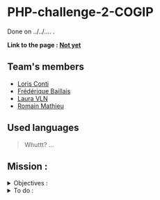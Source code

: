 # PHP-challenge-2-COGIP

Done on ../../.... .


**Link to the page : [Not yet]()**

## Team's members

* [Loris Conti](https://github.com/ShinYami)
* [Frédérique Baillais](https://github.com/FrederiqueBaillais)
* [Laura VLN](https://github.com/Laura-VLN)
* [Romain Mathieu](https://github.com/RomainM27)


## Used languages

> Whuttt?
> ...

## Mission :

<details close>
  <summary> Objectives :</summary>
  
We will evaluate your project based on:

- Use of different URL parameters and filename
- Use of **sanitization** to avoid **SQL injections**
- Validation of data
- Construction of a functional relational database
- Use of correct **joins** in **SQL**
- Use of **aliases** in your **SQL request**
- Implementation of a **CRUD** to read, add, modify and delete data

At the end of this challenge you should be able to:

- Crypt password in a database
- Use an **MVC** structure
- Use a **router**
- Setup a session
- Allow access to certain page in regards to **permissions**

</details>

<details close>
  <summary> To do :</summary>

The **COGIP** is a company which we don't know an all lot about apart that they
produce [Jean-Michel toys](http://dai.ly/x3a51) and that they are serious workers [check](https://www.dailymotion.com/video/x68i87). They also have incredible [employees](https://www.dailymotion.com/video/xabck6) within their rank.

**Jean-Christian Ranu** works in accounting at the **COGIP**. He has been using an
old, ugly and incomplete software for years, making him go between it and excels
sheet. **Jean-Christian** like paella, crosswords and his coworker **Muriel Perrache**.

We propose that you code a **web application** which will respond to the needs and
desire of **Jean-Christian**.

NOTE: Don't forget to add an **SQL file** containing the structure in the
repository, as well as, an entry within the README detailing what each person
did.

### Tips

- **Think about your strategy!** What are you going to start with? The database?
The SQL request? The connexion to the database? The design? You should all agree
on the procedure.
- **You should all do some CRUD**, you're 3 and there is 3 types of documents to
process (invoice, companies, people), just saying.
- **You should all read the briefing**, there are certainly informations you won't
have picked on your own and if it's still unclear, ask the client (coaches).
Understanding the vision of the client is also a big part of development.
- **Communication is important!** Between the members of the group, with the
client and even with other member of your startup.

### Instructions

#### Data needed by Jean-Christian

##### Tables

Some information must be into the database an *it is not negotiable*: the data
relating to people, companies and invoices. All this divided into four tables.

For the people, we will need:

- Their first name
- Their last name
- Their email

For companies, we will need:

- Name of the company
- Its country
- VAT number

For invoices, we will need:

- Number of the invoice
- Date of the invoice

For the type of company:

- The type (either client or provider)

NOTE: For clarity sake, a company of type **client** would buy something from the
**COGIP**, we'll send them an invoice, while a **provider** company is one the **COGIP** buys stuff from (products or services).

##### Relations

The relations between the table would be as follow:

- Company --- type
- Company --- invoice
- People --- invoice
- People --- company

#### The application

##### Welcome page

The welcome page should display:

- A welcome message for **Jean-Christian Ranu** (if logged in)
- The list of the last 5 invoices, ordered by date
- The list of the last 5 people encoded in the database
- The list of the last 5 companies encoded in the database
- A link to the providers page
- A link to the client page

##### Companies page

This page will **display a list** of all **companies** in alphabetical order. The
name of the company will be a link to a new page **detailing** the company, the
content will be generated with the **ID** of the chosen company.

##### Invoices page

This page will *display a list* of all the **invoices** from the most recent to
the oldest. Each invoice number will be a link to a new page **detailing** the
invoice, the content will be generated with the **ID** of the chosen invoice.

##### Contacts page

This page will **display a list** of all the **contacts** in alphabetical order.
Each contact name will be a link to a new page **detailing** the contact, the
content will be generated with the **ID** of the chosen contact.

##### Providers page

This page will **display a list** of all **providers** in alphabetical order. The
name of the provider will be a link to a new page **detailing** the provider, the
content will be generated with the **ID** of the chosen provider. (same detailing
page as for companies)

##### Clients page

This page will **display a list** of all the **clients** in alphabetical order.
Each client name will be a link to a new page **detailing** the contact, the
content will be generated with the **ID** of the chosen contact. (same detailing
page as for contacts)

##### Company details page

This page will display the following informations:

- Name of the company
- VAT number of the company
- List of invoices linked to the company
- List of contacts working for the company

##### Invoice details page

This page will display the following informations:

- Number
- Date
- Company linked to the invoice
- Type of company linked the invoice (provider or client)
- Contact linked to the invoice

##### Contact details page

This page will display the following informations:

- First and last name
- Email
- Name of the company where the person works
- The list of all invoices linked to that person

#### Administration part for Ranu

##### Informations

Make it so the parameter in the **URL** are **not the same** as the name of the **PHP file**.

For example: imagine a website with an URL to modify a recipe which would be
`recettes.com/?modifplat=17` but which would actually call a file named
**updaterecipe.php**.

##### What does Ranu need ?

Once you have done the **consultation** part of the accounting database for
**Jean-Christian**, you will have to create an interface of administration from
which he'll be able to input, modify and delete data.

He will need a **dashboard** in which he will have a direct access to the:

- Five last invoices (**number invoice, date, company**), by clicking the invoice number or the company, he will be able to edit them.
- Five last companies (**company name, its type**), by clicking the invoice the company name, he will be able to edit them.
- Five last contact (**first and last name, email, company name**), by clicking the contact name, the invoice number or the company name, he will be able to edit them.

On the same line as each element there should also be an **bin icon** to delete
it.

With the help of button there should also be quick access to:

- New invoice
- New contact
- New company

There must also be a custom message on the **welcome page** depending if **Muriel**
or **Jean-christian** is connected.

If the user as *god mode* access (by default: **Jean-Christian** as it, his
password is his last name) he will also have access to a button to manage the
users. This button will lead him to a dashboard showing the **members** (users who have an access to the application),
their **access right** and the power to modify them.

If the user as **moderator** access (by default: **Muriel**, her password is her
last name) he will have access to the admin dashboard, he can add **invoices**,
**companies** and **people** but can't either modify or delete elements from the
database.

#### Still unclear ?

This link [file](./mockup.md) resumes (with an ugly design) the pages and what
they should contain.

### Optional

Realise a nice and modern design for our friend **Jean-Christian**. Let's not
forget that he as been in accounting at the **COGIP** for more than 20 years! It's
high time to change his habits and make him enter the 21st century.

NOTE: It is imperative however that the slogan of the _COGIP_ (_vive la COGIP!_)
be in the footer.
</details>
